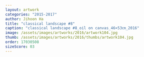 ```yaml
---
layout: artwork
categories: "2015-2017"
author: Jihoon Ha
title: "classical landscape #8"
caption: "classical landscape #8_oil on canvas_46×53㎝_2016"
image: /assets/images/artworks/2016/artwork104.jpg
thumb: /assets/images/artworks/2016/thumbs/artwork104.jpg
order: 17030508
sizeScore: 03
---
```

